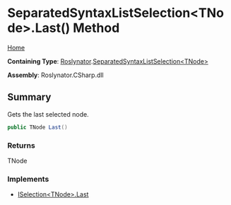 <a name="_Top"></a>

# SeparatedSyntaxListSelection\<TNode>\.Last\(\) Method

[Home](../../../README.md#_Top)

**Containing Type**: [Roslynator](../../README.md#_Top)\.[SeparatedSyntaxListSelection\<TNode>](../README.md#_Top)

**Assembly**: Roslynator\.CSharp\.dll

## Summary

Gets the last selected node\.

```csharp
public TNode Last()
```

### Returns

TNode

### Implements

* [ISelection\<TNode>.Last](../../ISelection-1/Last/README.md#_Top)
